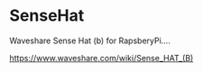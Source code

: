 # SenseHat
Waveshare Sense Hat (b) for RapsberyPi....

https://www.waveshare.com/wiki/Sense_HAT_(B)
